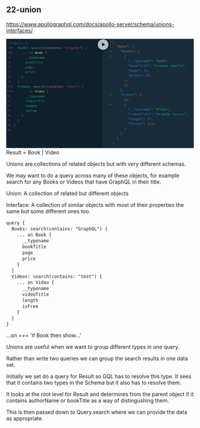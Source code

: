 ## 22-union

https://www.apollographql.com/docs/apollo-server/schema/unions-interfaces/

![gql](../_images/22-unions.png)
Result = Book | Video

Unions are collections of related objects but with very different schemas.

We may want to do a query across many of these objects, for example search for any Books or Videos that have GraphQL in their title.

Union: A collection of related but different objects

Interface: A collection of similar objects with most of their properties the same but some different ones too.

```
query {
  Books: search(contains: "GraphQL") {
    ... on Book {
      __typename
      bookTitle
      page
      price
    }
  }
  Videos: search(contains: "test") {
    ... on Video {
      __typename
      videoTitle
      length
      isFree
    }
  }
}

```

...on === 'if Book then show...'

Unions are useful when we want to group different types in one query.

Rather than write two queries we can group the search results in one data set.

Initially we set do a query for Result so GQL has to resolve this type. It sees that it contains two types in the Schema but it also has to resolve them.

It looks at the root level for Result and determines from the parent object if it contains authorName or bookTitle as a way of distingushing them.

This is then passed down to Query.search where we can provide the data as appropriate.
